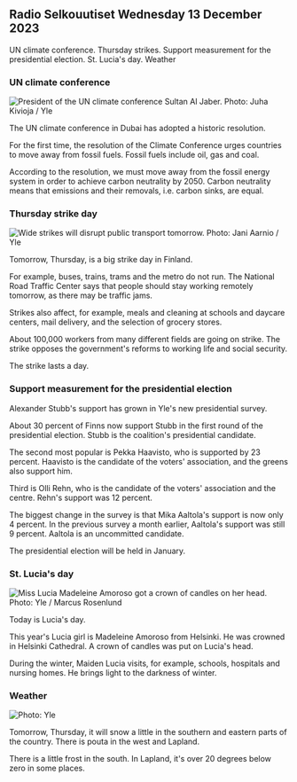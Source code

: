 ## Radio Selkouutiset Wednesday 13 December 2023

UN climate conference. Thursday strikes. Support measurement for the presidential election. St. Lucia's day. Weather

### UN climate conference

![President of the UN climate conference Sultan Al Jaber. Photo: Juha Kivioja / Yle](https://images.cdn.yle.fi/image/upload/c_crop,h_3312,w_5889,x_0,y_92/ar_1.7777777777777777,c_fill,g_faces,h_675,w_1200/dpr_1.0/q_auto:eco/f_auto/fl_lossy/v1702452877/39-121463665795d88c3567)

The UN climate conference in Dubai has adopted a historic resolution.

For the first time, the resolution of the Climate Conference urges countries to move away from fossil fuels. Fossil fuels include oil, gas and coal.

According to the resolution, we must move away from the fossil energy system in order to achieve carbon neutrality by 2050. Carbon neutrality means that emissions and their removals, i.e. carbon sinks, are equal.

### Thursday strike day

![Wide strikes will disrupt public transport tomorrow. Photo: Jani Aarnio / Yle](https://images.cdn.yle.fi/image/upload/c_crop,h_1900,w_3379,x_0,y_654/ar_1.7777777777777777,c_fill,g_faces,h_675,w_1200/dpr_1.0/q_auto:eco/f_auto/fl_lossy/v1701335434/39-1208808656845cd0862c)

Tomorrow, Thursday, is a big strike day in Finland.

For example, buses, trains, trams and the metro do not run. The National Road Traffic Center says that people should stay working remotely tomorrow, as there may be traffic jams.

Strikes also affect, for example, meals and cleaning at schools and daycare centers, mail delivery, and the selection of grocery stores.

About 100,000 workers from many different fields are going on strike. The strike opposes the government's reforms to working life and social security.

The strike lasts a day.

### Support measurement for the presidential election

Alexander Stubb's support has grown in Yle's new presidential survey.

About 30 percent of Finns now support Stubb in the first round of the presidential election. Stubb is the coalition's presidential candidate.

The second most popular is Pekka Haavisto, who is supported by 23 percent. Haavisto is the candidate of the voters' association, and the greens also support him.

Third is Olli Rehn, who is the candidate of the voters' association and the centre. Rehn's support was 12 percent.

The biggest change in the survey is that Mika Aaltola's support is now only 4 percent. In the previous survey a month earlier, Aaltola's support was still 9 percent. Aaltola is an uncommitted candidate.

The presidential election will be held in January.

### St. Lucia's day

![Miss Lucia Madeleine Amoroso got a crown of candles on her head. Photo: Yle / Marcus Rosenlund](https://images.cdn.yle.fi/image/upload/c_crop,h_2187,w_3888,x_0,y_224/ar_1.7777777777777777,c_fill,g_faces,h_675,w_1200/dpr_1.0/q_auto:eco/f_auto/fl_lossy/v1702484026/39-12150946579cd140b42c)

Today is Lucia's day.

This year's Lucia girl is Madeleine Amoroso from Helsinki. He was crowned in Helsinki Cathedral. A crown of candles was put on Lucia's head.

During the winter, Maiden Lucia visits, for example, schools, hospitals and nursing homes. He brings light to the darkness of winter.

### Weather

![ Photo: Yle](https://images.cdn.yle.fi/image/upload/c_crop,h_1080,w_1919,x_0,y_0/ar_1.7777777777777777,c_fill,g_faces,h_675,w_1200/dpr_1.0/q_auto:eco/f_auto/fl_lossy/v1702474076/39-12149876579b12fb0574)

Tomorrow, Thursday, it will snow a little in the southern and eastern parts of the country. There is pouta in the west and Lapland.

There is a little frost in the south. In Lapland, it's over 20 degrees below zero in some places.